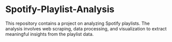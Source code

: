 # Spotify-Playlist-Analysis
 This repository contains a project on analyzing Spotify playlists. The analysis involves web scraping, data processing, and visualization to extract meaningful insights from the playlist data.
